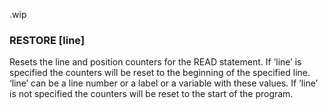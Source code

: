 .wip


### RESTORE [line]

Resets the line and position counters for the READ statement. If ‘line’ is specified the counters will be reset to the beginning of the specified line. ‘line’ can be a line number or a label or a variable with these values. If ‘line’ is not specified the counters will be reset to the start of the program.